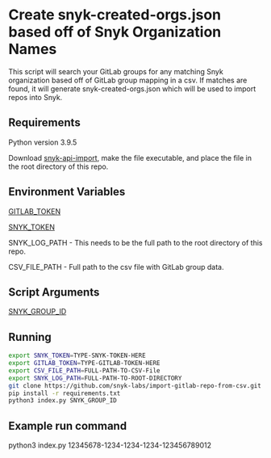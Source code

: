 # Create snyk-created-orgs.json based off of Snyk Organization Names

This script will search your GitLab groups for any matching Snyk organization based off of GitLab group mapping in a csv.  If matches are found, it will generate snyk-created-orgs.json which will be used to import repos into Snyk.

## Requirements

Python version 3.9.5

Download [snyk-api-import](https://github.com/snyk/snyk-api-import/releases), make the file executable, and place the file in the root directory of this repo.

## Environment Variables

[GITLAB_TOKEN](https://docs.gitlab.com/ee/user/profile/personal_access_tokens.html)

[SNYK_TOKEN](https://docs.snyk.io/getting-started/how-to-obtain-and-authenticate-with-your-snyk-api-token)

SNYK_LOG_PATH - This needs to be the full path to the root directory of this repo.

CSV_FILE_PATH - Full path to the csv file with GitLab group data.

## Script Arguments

[SNYK_GROUP_ID](https://docs.snyk.io/snyk-admin/groups-and-organizations/groups/group-general-settings)

## Running
```bash
export SNYK_TOKEN=TYPE-SNYK-TOKEN-HERE
export GITLAB_TOKEN=TYPE-GITLAB-TOKEN-HERE
export CSV_FILE_PATH=FULL-PATH-TO-CSV-File
export SNYK_LOG_PATH=FULL-PATH-TO-ROOT-DIRECTORY
git clone https://github.com/snyk-labs/import-gitlab-repo-from-csv.git
pip install -r requirements.txt
python3 index.py SNYK_GROUP_ID
```

## Example run command

python3 index.py 12345678-1234-1234-1234-123456789012
